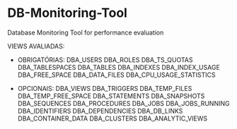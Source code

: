 # DB-Monitoring-Tool
Database Monitoring Tool for performance evaluation

VIEWS AVALIADAS:
 - OBRIGATÓRIAS:
  DBA_USERS
  DBA_ROLES
  DBA_TS_QUOTAS
  DBA_TABLESPACES
  DBA_TABLES
  DBA_INDEXES
  DBA_INDEX_USAGE
  DBA_FREE_SPACE
  DBA_DATA_FILES
  DBA_CPU_USAGE_STATISTICS

- OPCIONAIS:
  DBA_VIEWS
  DBA_TRIGGERS
  DBA_TEMP_FILES
  DBA_TEMP_FREE_SPACE
  DBA_STATEMENTS
  DBA_SNAPSHOTS
  DBA_SEQUENCES
  DBA_PROCEDURES
  DBA_JOBS
  DBA_JOBS_RUNNING
  DBA_IDENTIFIERS
  DBA_DEPENDENCIES
  DBA_DB_LINKS
  DBA_CONTAINER_DATA
  DBA_CLUSTERS
  DBA_ANALYTIC_VIEWS
